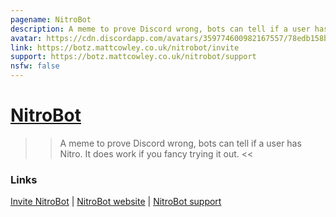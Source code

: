 ```yaml
---
pagename: NitroBot
description: A meme to prove Discord wrong, bots can tell if a user has Nitro. It does work if you fancy trying it out.
avatar: https://cdn.discordapp.com/avatars/359774600982167557/78edb158be8c5584559e3344918644da.png
link: https://botz.mattcowley.co.uk/nitrobot/invite
support: https://botz.mattcowley.co.uk/nitrobot/support
nsfw: false
---
```

# [NitroBot](https://botz.mattcowley.co.uk/nitrobot/)

>> A meme to prove Discord wrong, bots can tell if a user has Nitro. It does work if you fancy trying it out. <<

### Links

  [Invite NitroBot](https://botz.mattcowley.co.uk/nitrobot/invite) |
  [NitroBot website](https://botz.mattcowley.co.uk/nitrobot/) |
  [NitroBot support](https://botz.mattcowley.co.uk/nitrobot/support)
